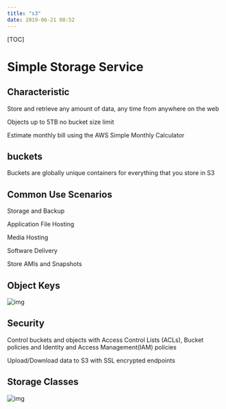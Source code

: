 ```yaml
---
title: "s3"
date: 2019-06-21 08:52
---
```

[TOC]



# Simple Storage Service



## Characteristic

Store and retrieve any amount of data, any time from anywhere on the web

Objects up to 5TB no bucket size limit

Estimate monthly bill using the AWS Simple Monthly Calculator



## buckets

Buckets are globally unique containers for everything that you store in S3



## Common Use Scenarios

Storage and Backup 

Application File Hosting

Media Hosting

Software Delivery

Store AMIs and Snapshots







## Object Keys

![img](https://snag.gy/7OIqy2.jpg)



## Security

Control buckets and objects with Access Control Lists (ACLs), Bucket policies and Identity  and Access Management(IAM) policies

Upload/Download data to S3 with SSL encrypted endpoints



## Storage Classes

![img](https://snag.gy/gy3ecV.jpg)





